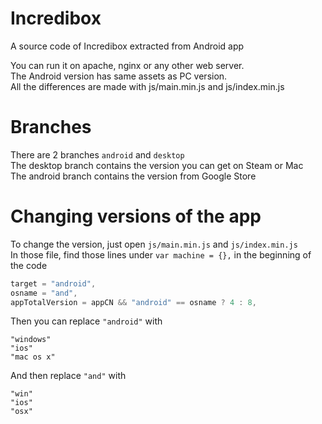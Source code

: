 # Incredibox
A source code of Incredibox extracted from Android app

You can run it on apache, nginx or any other web server.  
The Android version has same assets as PC version.  
All the differences are made with js/main.min.js and js/index.min.js

# Branches
There are 2 branches `android` and `desktop`  
The desktop branch contains the version you can get on Steam or Mac  
The android branch contains the version from Google Store

# Changing versions of the app
To change the version, just open `js/main.min.js` and `js/index.min.js`   
In those file, find those lines under `var machine = {},` in the beginning of the code  

```javascript
target = "android",
osname = "and",
appTotalVersion = appCN && "android" == osname ? 4 : 8,
```
Then you can replace `"android"` with
```
"windows"
"ios"
"mac os x"
```

And then replace `"and"` with
```
"win"
"ios"
"osx"
```
